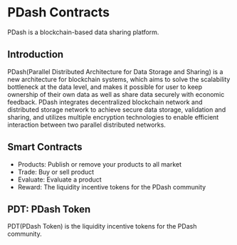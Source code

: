 # PDash Contracts

PDash is a blockchain-based data sharing platform.

## Introduction

PDash(Parallel Distributed Architecture for Data Storage and Sharing) is a new architecture for blockchain systems, which aims to solve the scalability bottleneck at the data level, and makes it possible for user to keep ownership of their own data as well as share data securely with economic feedback. PDash integrates decentralized blockchain network and distributed storage network to achieve secure data storage, validation and sharing, and utilizes multiple encryption technologies to enable efficient interaction between two parallel distributed networks.

## Smart Contracts

+ Products: Publish or remove your products to all market
+ Trade: Buy or sell product
+ Evaluate: Evaluate a product
+ Reward: The liquidity incentive tokens for the PDash community

## PDT: PDash Token

PDT(PDash Token) is the liquidity incentive tokens for the PDash community.
